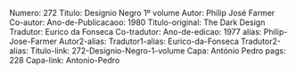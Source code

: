Numero: 272
Titulo: Desígnio Negro 1º volume
Autor: Philip José Farmer
Co-autor: 
Ano-de-Publicacaoo: 1980
Titulo-original: The Dark Design
Tradutor: Eurico da Fonseca
Co-tradutor: 
Ano-de-edicao: 1977
alias: Philip-Jose-Farmer
Autor2-alias: 
Tradutor1-alias: Eurico-da-Fonseca
Tradutor2-alias: 
Titulo-link: 272-Designio-Negro-1-volume
Capa: António Pedro
pags: 228
Capa-link: Antonio-Pedro